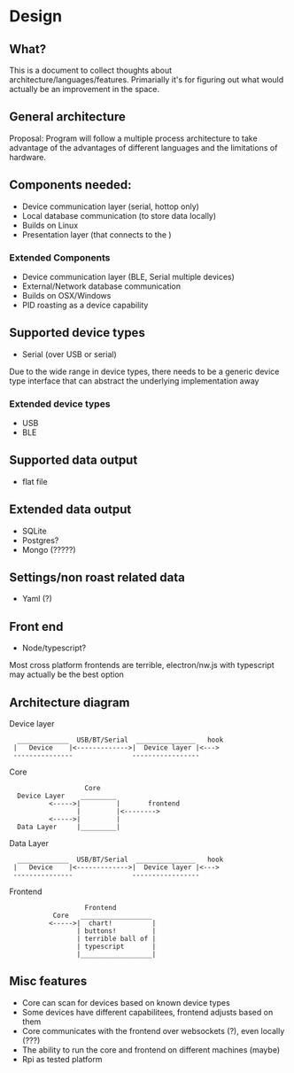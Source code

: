 # Design

## What?

This is a document to collect thoughts about architecture/languages/features. Primarially it's for
 figuring out what would actually be an improvement in the space.

## General architecture

Proposal: Program will follow a multiple process architecture to take advantage of the advantages
of different languages and the limitations of hardware.

## Components needed:
- Device communication layer (serial, hottop only)
- Local database communication (to store data locally)
- Builds on Linux
- Presentation layer (that connects to the )

### Extended Components
- Device communication layer (BLE, Serial multiple devices)
- External/Network database communication
- Builds on OSX/Windows
- PID roasting as a device capability

## Supported device types 


- Serial (over USB or serial)

Due to the wide range in device types, there needs to be a generic device type interface that
can abstract the underlying implementation away

### Extended device types 
- USB 
- BLE 

## Supported data output

- flat file

## Extended data output 

- SQLite 
- Postgres?
- Mongo (?????)

## Settings/non roast related data 

- Yaml (?)

## Front end 

- Node/typescript?

Most cross platform frontends are terrible, electron/nw.js with typescript may actually be the best option

## Architecture diagram
Device layer
```
  _____________  USB/BT/Serial  _______________   hook
 |   Device    |<------------->|  Device layer |<--->
 ---------------               -----------------
```

Core
```              
                   Core
  Device Layer    _________        
          <----->|         |       frontend
                 |         |<-------->
          <----->|         |
  Data Layer     |_________|        
```

Data Layer
```
  _____________  USB/BT/Serial  _______________   hook
 |   Device    |<------------->|  Device layer |<--->
 ---------------               -----------------
```

Frontend
```              
                   Frontend
           Core   __________________       
          <----->|  chart!          | 
                 | buttons!         |
                 | terrible ball of |
                 | typescript       |
                 |__________________|        
```

## Misc features 

- Core can scan for devices based on known device types 
- Some devices have different capabilitees, frontend adjusts based on them
- Core communicates with the frontend over websockets (?), even locally (???)
- The ability to run the core and frontend on different machines (maybe)
- Rpi as tested platform